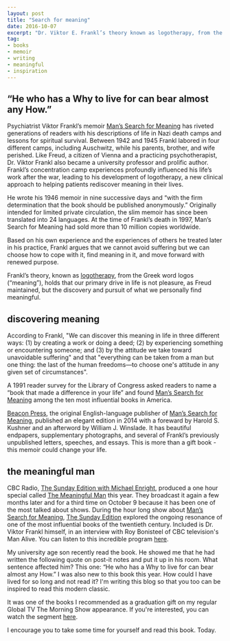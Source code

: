 ```yaml
---
layout: post
title: "Search for meaning"
date: 2016-10-07
excerpt: "Dr. Viktor E. Frankl’s theory known as logotherapy, from the Greek word logos (“meaning”), holds that our primary drive in life is not pleasure, as Freud maintained, but the discovery and pursuit of what we personally find meaningful... I think about this a lot."
tag:
- books
- memoir
- writing
- meaningful
- inspiration
---
```


## “He who has a Why to live for can bear almost any How.”

Psychiatrist Viktor Frankl’s memoir [Man’s Search for Meaning](https://www.chapters.indigo.ca/en-ca/books/mans-search-for-meaning-gift/9780807060100-item.html?ikwsec=Books&ikwidx=1) has riveted generations of readers with his descriptions of life in Nazi death camps and lessons for spiritual survival. Between 1942 and 1945 Frankl labored in four different camps, including Auschwitz, while his parents, brother, and wife perished.  Like Freud, a citizen of Vienna and a practicing psychotherapist, Dr. Viktor Frankl also became a university professor and prolific author.  Frankl’s concentration camp experiences profoundly influenced his life’s work after the war, leading to his development of logotherapy, a new clinical approach to helping patients rediscover meaning in their lives.

He wrote his 1946 memoir in nine successive days and “with the firm determination that the book should be published anonymously.” Originally intended for limited private circulation, the slim memoir has since been translated into 24 languages. At the time of Frankl’s death in 1997, Man’s Search for Meaning had sold more than 10 million copies worldwide.

Based on his own experience and the experiences of others he treated later in his practice, Frankl argues that we cannot avoid suffering but we can choose how to cope with it, find meaning in it, and move forward with renewed purpose.

Frankl’s theory, known as [logotherapy](http://www.logotherapyinstitute.org/About_Logotherapy.html), from the Greek word logos (“meaning”), holds that our primary drive in life is not pleasure, as Freud maintained, but the discovery and pursuit of what we personally find meaningful.

## discovering meaning

According to Frankl, "We can discover this meaning in life in three different ways: (1) by creating a work or doing a deed; (2) by experiencing something or encountering someone; and (3) by the attitude we take toward unavoidable suffering" and that "everything can be taken from a man but one thing: the last of the human freedoms—to choose one's attitude in any given set of circumstances".

A 1991 reader survey for the Library of Congress asked readers to name a “book that made a difference in your life” and found [Man’s Search for Meaning](https://www.chapters.indigo.ca/en-ca/books/mans-search-for-meaning-gift/9780807060100-item.html?ikwsec=Books&ikwidx=1) among the ten most influential books in America.

[Beacon Press](http://www.beacon.org/), the original English-language publisher of [Man’s Search for Meaning](https://www.chapters.indigo.ca/en-ca/books/mans-search-for-meaning-gift/9780807060100-item.html?ikwsec=Books&ikwidx=1), published an elegant edition in 2014 with a foreward by Harold S. Kushner and an afterword by William J. Winslade. It has beautiful endpapers, supplementary photographs, and several of Frankl’s previously unpublished letters, speeches, and essays. This is more than a gift book - this memoir could change your life.

## the meaningful man

CBC Radio, [The Sunday Edition with Michael Enright](http://www.cbc.ca/radio/thesundayedition), produced a one hour special called [The Meaningful Man](http://www.cbc.ca/radio/thesundayedition/closing-the-office-of-religious-freedom-students-rate-their-universities-don-francks-the-enduring-power-of-1.3520034/the-meaningful-man-a-one-hour-special-1.3520040) this year. They broadcast it again a few months later and for a third time on October 9 because it has been one of the most talked about shows. During the hour long show about [Man’s Search for Meaning](https://www.chapters.indigo.ca/en-ca/books/mans-search-for-meaning-gift/9780807060100-item.html?ikwsec=Books&ikwidx=1), [The Sunday Edition](http://www.cbc.ca/radio/thesundayedition/closing-the-office-of-religious-freedom-students-rate-their-universities-don-francks-the-enduring-power-of-1.3520034/the-meaningful-man-a-one-hour-special-1.3520040) explored the ongoing resonance of one of the most influential books of the twentieth century. Included is Dr. Viktor Frankl himself, in an interview with Roy Bonisteel of CBC television's Man Alive. You can listen to this incredible program [here](http://www.cbc.ca/radio/thesundayedition/closing-the-office-of-religious-freedom-students-rate-their-universities-don-francks-the-enduring-power-of-1.3520034/the-meaningful-man-a-one-hour-special-1.3520040).

My university age son recently read the book. He showed me that he had written the following quote on post-it notes and put it up in his room. What sentence affected him?  This one:  “He who has a Why to live for can bear almost any How.”  I was also new to this book this year. How could I have lived for so long and not read it? I'm writing this blog so that you too can be inspired to read this modern classic.

It was one of the books I recommended as a graduation gift on my regular Global TV The Morning Show appearance. If you're interested, you can watch the segment [here](http://globalnews.ca/video/2784564/janet-joy-wilsons-top-picks-for-grads-of-any-age/).

I encourage you to take some time for yourself and read this book. Today.
